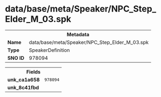 <h1>data/base/meta/Speaker/NPC_Step_Elder_M_03.spk</h1><table><tr><th colspan="100%">Metadata</th></tr><tr><td><b>Name</b></td><td>data/base/meta/Speaker/NPC_Step_Elder_M_03.spk</td></tr><tr><td><b>Type</b></td><td>SpeakerDefinition</td></tr><tr><td><b>SNO ID</b></td><td>978094</td></tr></table>

<table><tr><th colspan="100%">Fields</th></tr><tr><td><b>unk_ca1a658</b></td><td><code>978094</code></td></tr><tr><td><b>unk_8c41fbd</b></td><td></td></tr></table>

